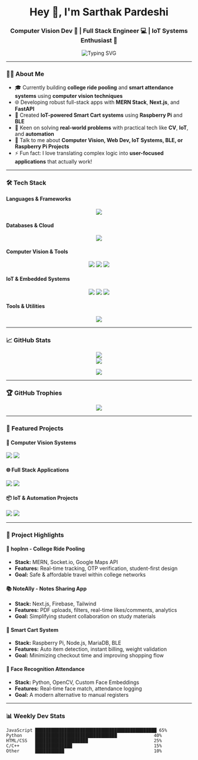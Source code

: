 <h1 align="center">Hey 👋, I'm Sarthak Pardeshi</h1>
<h3 align="center">Computer Vision Dev 🤖 | Full Stack Engineer 💻 | IoT Systems Enthusiast 🔧</h3>

<p align="center">
  <img src="https://readme-typing-svg.herokuapp.com?font=Fira+Code&size=24&pause=1000&center=true&vCenter=true&width=600&lines=Building+Smart+Solutions;MERN+Stack+%2B+Computer+Vision;IoT+%26+Smart+Automation;FastAPI+%2B+Next.js+Projects;Always+learning%2C+always+building" alt="Typing SVG" />
</p>

---

### 🧑‍💻 About Me
- 🎓 Currently building **college ride pooling** and **smart attendance systems** using **computer vision techniques**
- 🌐 Developing robust full-stack apps with **MERN Stack**, **Next.js**, and **FastAPI**
- 🛒 Created **IoT-powered Smart Cart systems** using **Raspberry Pi** and **BLE**
- 🧠 Keen on solving **real-world problems** with practical tech like **CV**, **IoT**, and **automation**
- 💬 Talk to me about **Computer Vision, Web Dev, IoT Systems, BLE, or Raspberry Pi Projects**
- ⚡ Fun fact: I love translating complex logic into **user-focused applications** that actually work!

---

### 🛠️ Tech Stack

#### **Languages & Frameworks**
<p align="center">
  <img src="https://skillicons.dev/icons?i=python,javascript,react,nextjs,nodejs,fastapi,express&theme=light" />
</p>

#### **Databases & Cloud**
<p align="center">
  <img src="https://skillicons.dev/icons?i=mongodb,mysql,firebase,supabase,vercel&theme=light" />
</p>

#### **Computer Vision & Tools**
<p align="center">
  <img src="https://skillicons.dev/icons?i=opencv,tensorflow&theme=light" />
  <img src="https://img.shields.io/badge/FaceNet-Detection-blue?style=for-the-badge&logo=opencv" />
  <img src="https://img.shields.io/badge/Face%20Recognition-Vision-green?style=for-the-badge&logo=python" />
</p>

#### **IoT & Embedded Systems**
<p align="center">
  <img src="https://img.shields.io/badge/Raspberry%20Pi-IoT-red?style=for-the-badge&logo=raspberrypi" />
  <img src="https://img.shields.io/badge/Arduino-Embedded-blue?style=for-the-badge&logo=arduino" />
  <img src="https://img.shields.io/badge/BLE-Communication-orange?style=for-the-badge" />
</p>

#### **Tools & Utilities**
<p align="center">
  <img src="https://skillicons.dev/icons?i=git,github,vscode,postman,tailwind&theme=light" />
</p>

---

### 📈 GitHub Stats
<p align="center">
  <img src="https://github-readme-stats.vercel.app/api?username=Sarthak207&show_icons=true&theme=radical" />
  <br/>
  <img src="https://github-readme-streak-stats.herokuapp.com/?user=Sarthak207&theme=radical"/>
</p>

<p align="center">
  <img src="https://github-readme-stats.vercel.app/api/top-langs/?username=Sarthak207&layout=compact&theme=radical" />
</p>

---

### 🏆 GitHub Trophies
<p align="center">
  <img src="https://github-profile-trophy.vercel.app/?username=Sarthak207&theme=gruvbox&row=1&column=6" />
</p>

---

### 🚀 Featured Projects

#### **👤 Computer Vision Systems**
<p align="left">
  <a href="https://github.com/Sarthak207/Face-Recognition-Based-Attendance-System"><img src="https://github-readme-stats.vercel.app/api/pin/?username=Sarthak207&repo=Face-Recognition-Based-Attendance-System&theme=radical" /></a>
  <a href="https://github.com/Sarthak207/Basic-Facial-Detection"><img src="https://github-readme-stats.vercel.app/api/pin/?username=Sarthak207&repo=Basic-Facial-Detection&theme=radical" /></a>
</p>

#### **🌐 Full Stack Applications**
<p align="left">
  <a href="https://github.com/Sarthak207/hopInn"><img src="https://github-readme-stats.vercel.app/api/pin/?username=Sarthak207&repo=hopInn&theme=radical" /></a>
  <a href="https://github.com/Sarthak207/noteAlly"><img src="https://github-readme-stats.vercel.app/api/pin/?username=Sarthak207&repo=noteAlly&theme=radical" /></a>
</p>

#### **📦 IoT & Automation Projects**
<p align="left">
  <a href="https://github.com/Sarthak207/cart-Mitra"><img src="https://github-readme-stats.vercel.app/api/pin/?username=Sarthak207&repo=cart-Mitra&theme=radical" /></a>
  <a href="https://github.com/Sarthak207/KartMitra"><img src="https://github-readme-stats.vercel.app/api/pin/?username=Sarthak207&repo=KartMitra&theme=radical" /></a>
</p>

---

### 💼 Project Highlights

#### **🚗 hopInn - College Ride Pooling**
- **Stack:** MERN, Socket.io, Google Maps API
- **Features:** Real-time tracking, OTP verification, student-first design
- **Goal:** Safe & affordable travel within college networks

#### **📚 NoteAlly - Notes Sharing App**
- **Stack:** Next.js, Firebase, Tailwind
- **Features:** PDF uploads, filters, real-time likes/comments, analytics
- **Goal:** Simplifying student collaboration on study materials

#### **🛒 Smart Cart System**
- **Stack:** Raspberry Pi, Node.js, MariaDB, BLE
- **Features:** Auto item detection, instant billing, weight validation
- **Goal:** Minimizing checkout time and improving shopping flow

#### **👤 Face Recognition Attendance**
- **Stack:** Python, OpenCV, Custom Face Embeddings
- **Features:** Real-time face match, attendance logging
- **Goal:** A modern alternative to manual registers

---

### 📊 Weekly Dev Stats
```text
JavaScript ██████████████████████████████████████████████ 65%
Python     ███████████████████████████████              40%
HTML/CSS   ████████████████████                         25%
C/C++      ██████████████                               15%
Other      ███████████                                  10%
